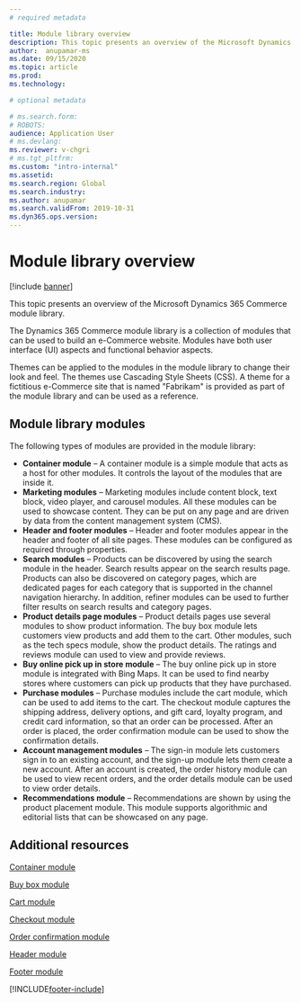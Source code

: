 ```yaml
---
# required metadata

title: Module library overview 
description: This topic presents an overview of the Microsoft Dynamics 365 Commerce module library.
author:  anupamar-ms
ms.date: 09/15/2020
ms.topic: article
ms.prod: 
ms.technology: 

# optional metadata

# ms.search.form: 
# ROBOTS: 
audience: Application User
# ms.devlang: 
ms.reviewer: v-chgri
# ms.tgt_pltfrm: 
ms.custom: "intro-internal"
ms.assetid: 
ms.search.region: Global
ms.search.industry: 
ms.author: anupamar
ms.search.validFrom: 2019-10-31
ms.dyn365.ops.version: 
---
```


# Module library overview

[!include [banner](includes/banner.md)]

This topic presents an overview of the Microsoft Dynamics 365 Commerce module library.

The Dynamics 365 Commerce module library is a collection of modules that can be used to build an e-Commerce website. Modules have both user interface (UI) aspects and functional behavior aspects.

Themes can be applied to the modules in the module library to change their look and feel. The themes use Cascading Style Sheets (CSS). A theme for a fictitious e-Commerce site that is named "Fabrikam" is provided as part of the module library and can be used as a reference.

## Module library modules

The following types of modules are provided in the module library:

- **Container module** – A container module is a simple module that acts as a host for other modules. It controls the layout of the modules that are inside it.
- **Marketing modules** – Marketing modules include content block, text block, video player, and carousel modules. All these modules can be used to showcase content. They can be put on any page and are driven by data from the content management system (CMS).
- **Header and footer modules** – Header and footer modules appear in the header and footer of all site pages. These modules can be configured as required through properties.
- **Search modules** – Products can be discovered by using the search module in the header. Search results appear on the search results page. Products can also be discovered on category pages, which are dedicated pages for each category that is supported in the channel navigation hierarchy. In addition, refiner modules can be used to further filter results on search results and category pages.
- **Product details page modules** – Product details pages use several modules to show product information. The buy box module lets customers view products and add them to the cart. Other modules, such as the tech specs module, show the product details. The ratings and reviews module can used to view and provide reviews.
- **Buy online pick up in store module** – The buy online pick up in store module is integrated with Bing Maps. It can be used to find nearby stores where customers can pick up products that they have purchased.
- **Purchase modules** – Purchase modules include the cart module, which can be used to add items to the cart. The checkout module captures the shipping address, delivery options, and gift card, loyalty program, and credit card information, so that an order can be processed. After an order is placed, the order confirmation module can be used to show the confirmation details.
- **Account management modules** – The sign-in module lets customers sign in to an existing account, and the sign-up module lets them create a new account. After an account is created, the order history module can be used to view recent orders, and the order details module can be used to view order details.
- **Recommendations module** – Recommendations are shown by using the product placement module. This module supports algorithmic and editorial lists that can be showcased on any page.

## Additional resources

[Container module](add-container-module.md)

[Buy box module](add-buy-box.md)

[Cart module](add-cart-module.md)

[Checkout module](add-checkout-module.md)

[Order confirmation module](order-confirmation-module.md)

[Header module](author-header-module.md)

[Footer module](author-footer-module.md)


[!INCLUDE[footer-include](../includes/footer-banner.md)]